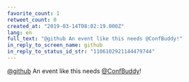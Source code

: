 ```yaml
---
favorite_count: 1
retweet_count: 0
created_at: "2019-03-14T08:02:19.000Z"
lang: en
full_text: "@github An event like this needs @ConfBuddy!"
in_reply_to_screen_name: github
in_reply_to_status_id_str: "1106102921144479744"
---
```


[@github](https://twitter.com/github) An event like this needs
[@ConfBuddy](https://twitter.com/ConfBuddy)!
